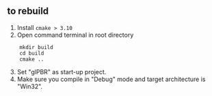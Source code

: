 ## to rebuild ##
1. Install `cmake > 3.10`
2. Open command terminal in root directory
```
    mkdir build
    cd build
    cmake ..
``` 
3. Set "glPBR" as start-up project.
4. Make sure you compile in "Debug" mode and target architecture is "Win32".
